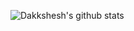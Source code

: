![Dakkshesh's github stats](https://github-readme-stats.vercel.app/api?username=dakkshesh07&show_icons=true&theme=dark)